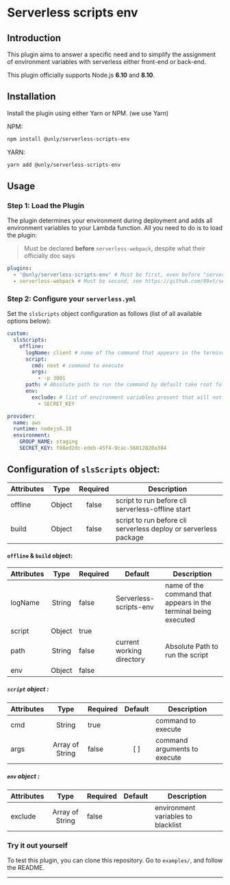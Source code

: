 # Serverless scripts env

## Introduction

This plugin aims to answer a specific need and to simplify the assignment of environment variables with serverless either front-end or back-end.

This plugin officially supports Node.js **6.10** and **8.10**.

## Installation

Install the plugin using either Yarn or NPM. (we use Yarn)

NPM:
```bash
npm install @unly/serverless-scripts-env
```

YARN:
```bash
yarn add @unly/serverless-scripts-env
```

## Usage

### Step 1: Load the Plugin

The plugin determines your environment during deployment and adds all environment variables to your Lambda function.
All you need to do is to load the plugin:

> Must be declared **before** `serverless-webpack`, despite what their officially doc says

```yaml
plugins:
  - '@unly/serverless-scripts-env' # Must be first, even before "serverless-webpack", see https://github.com/UnlyEd/serverless-scripts-env
  - serverless-webpack # Must be second, see https://github.com/99xt/serverless-dynamodb-local#using-with-serverless-offline-and-serverless-webpack-plugin
```

### Step 2: Configure your `serverless.yml`

Set the `slsScripts` object configuration as follows (list of all available options below):

```yaml
custom:
  slsScripts:
    offline:
      logName: client # name of the command that appears in the terminal being executed
      script:
        cmd: next # command to execute
        args:
          - -p 3001
      path: # Absolute path to run the command by default take root folder
      env:
        exclude: # list of environment variables present that will not be provided at launch time in the child process
          - SECRET_KEY

provider:
  name: aws
  runtime: nodejs6.10
  environment:
    GROUP_NAME: staging
    SECRET_KEY: f08ed2dc-edeb-45f4-9cac-56012820a384
```

## Configuration of `slsScripts` object:

| Attributes |  Type  | Required | Description                                                      |
|------------|:------:|:--------:|------------------------------------------------------------------|
| offline    | Object |   false  | script to run before cli serverless-offline start                |
| build      | Object |   false  | script to run before cli serverless deploy or serverless package |

#### `offline` & `build` object:

| Attributes |  Type  | Required | Default                   | Description                                                     |
|------------|:------:|----------|---------------------------|-----------------------------------------------------------------|
| logName    | String |   false  | Serverless-scripts-env    | name of the command that appears in the terminal being executed |
| script     | Object |   true   |                           |                                                                 |
| path       | String |   false  | current working directory | Absolute Path to run the script                                 |
| env        | Object |   false  |                           |                                                                 |

##### `script` object :

| Attributes |  Type  | Required | Default | Description                  |
|------------|:------:|----------|:-------:|------------------------------|
| cmd        | String |   true   |         | command to execute           |
| args       |  Array of String |   false  |   [ ]   | command arguments to execute |

##### `env` object :

| Attributes |       Type      | Required | Default | Description                        |
|------------|:---------------:|----------|---------|------------------------------------|
| exclude    | Array of String |   false  |         | environment variables to blacklist |


### Try it out yourself

To test this plugin, you can clone this repository.
Go to `examples/`, and follow the README.

---
